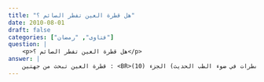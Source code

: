 ```yaml
---
title: "هل قطرة العين تفطر الصائم ؟"
date: 2010-08-01
draft: false
categories: ["فتاوى", "رمضان"]
question: |
    <p>هل قطرة العين تفطر الصائم ؟</p>
answer: |
    قطرة العين تبحث من جهتين : <BR>الجهة الأولى : يقول الأطباء إن العين قناة إلى الحلق فإن العين لها قناة متصلة بالأنف ثم بالحلق ، ويقولون إن تجويف العين لا يمكن أن يتسع إلا لقطرة واحدة وهذه القطرة حجمها لا يعدوا ستة بالمائة من السنتيمتر المكعب الواحد ، ثم إن هذه القطرة سوف يمتص أكثرها فيما يسمى بالقناة الدمعية ، وما يصل إلى الحلق إن وصل فهو كمية ضئيلة جداً لا تزيد عما تسامح الشرع به في المضمضة. ينظر : مجلة الفقه الإسلامي (المفطرات في ضوء الطب الحديث) الجزء (10). <BR> الجهة الثانية : اختلف العلماء –رحمهم الله تعالى- في تقطير الصائم في عينه هل ذلك يفسد الصوم ؟  <BR>والراجح أنه لا يفسد الصوم حتى لو وصل طعمه إلى الحلق ، وهو مذهب الحنفية ، والشافعية ، والظاهرية ، واختاره شيخ الإسلام ابن تيمية ، وتلميذه ابن القيم . <BR>والدليل على ترجيح هذا المذهب ما يأتي :   <BR>الدليل الأول : الأصل الجواز وعدم الفطر ، والصيام ثبت بيقين فلا يرفع إلا بيقين . <BR> الدليل الثاني : القياس على الكحل ، فعَنْ عَائِشَةَ –رضي الله عنها- قَالَتْ : ((اكْتَحَلَ رَسُولُ اللهِ صلى الله عليه وسلم وَهُوَ صَائِمٌ ))(رواه ابن ماجه رقم الحديث (1678) ، والطبراني في الصغير (1/246) رقم الحديث (401) ، وأبو يعلى في مسنده رقم الحديث (4792) . وصححه الألباني في صحيح ابن ماجه برقم (1360) . وصحح سنده العيني في عمدة القاري (8/94). وينظر : التلخيص الحبير (2/782)  ) . <BR>وصح عن أنس رضي الله عنه : (( أنه كان يكتحل وهو صائم))(رواه أبو داود  رقم الأثر (2380) ، ابن أبي شيبة برقم (9272) . وحسنه الألباني في صحيح أبي داود رقم الحديث (2057) غراس . والحافظ ابن حجر في التلخيص الحبير (2/782)  ) . <BR>قال الحافظ ابن حجر في التلخيص الحبير (2/782) : (وفي الباب عن بريرة مولاة عائشة في الطبراني الأوسط ، وعن ابن عباس في شعيب الإيمان للبيهقي بإسناد جيد) . <BR>الدليل الثالث :  أن الغالب في قطرة العين عدم وصولها إلى الحلق ، وأن ما يصل إلى الحلق إن وصل قليل جداً لا يزيد على ما يعفى عنه مما يتبقى بعد المضمضة كما سبق في كلام الأطباء . <BR>الدليل الرابع : أن المغتسل وكذا المتوضيء يدخل إلى عينيه شيء من الماء ولا شك ، وهذا لا يعد مفطرا بالإجماع ، فكذلك قطرة العين ولا فرق . <BR>والله أعلم . <BR>ينظر : المبسوط (3/67) ، بدائع الصنائع (2/93) ، والفتاوى الهندية (1/203) ، وفتح القدير (2/345) ، والعناية شرح الهداية (2/330) ، وتبيين الحقائق (1/331) ، وحاشية ابن عابدين (2/395) ، والبحر الرائق (2/302) ولأم (7/153) ، والمجموع (6/387) ، وأسنى المطالب (1/416) ، ومغني المحتاج (2/156) ، ونهاية المحتاج (3/186) ، وحاشية الجمل (2/319) والمحلى (4/335) ومجموع الفتاوى (25/233) ، والفتاوى الكبرى (5/376) ، وحقيقة الصيام ص (37) وزاد المعاد (2/63).
---
```


